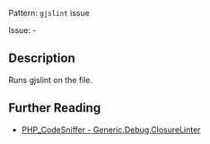 Pattern: `gjslint` issue

Issue: -

## Description

Runs gjslint on the file.

## Further Reading

* [PHP_CodeSniffer - Generic.Debug.ClosureLinter](https://github.com/PHPCSStandards/PHP_CodeSniffer/blob/master/src/Standards/Generic/Sniffs/Debug/ClosureLinterSniff.php)